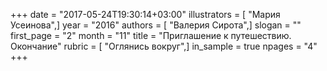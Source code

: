 +++
date = "2017-05-24T19:30:14+03:00"
illustrators = [ "Мария Усеинова",]
year = "2016"
authors = [ "Валерия Сирота",]
slogan = ""
first_page = "2"
month = "11"
title = "Приглашение к путешествию. Окончание"
rubric = [ "Оглянись вокруг",]
in_sample = true
npages = "4"
+++
